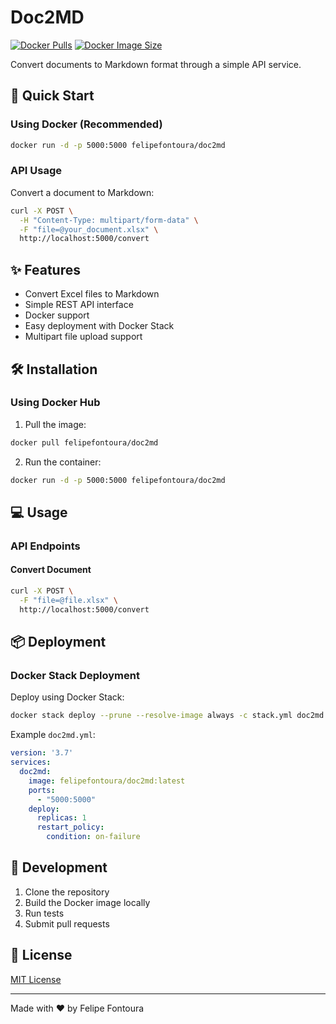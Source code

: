 # Doc2MD

[![Docker Pulls](https://img.shields.io/docker/pulls/felipefontoura/doc2md)](https://hub.docker.com/r/felipefontoura/doc2md)
[![Docker Image Size](https://img.shields.io/docker/image-size/felipefontoura/doc2md)](https://hub.docker.com/r/felipefontoura/doc2md)

Convert documents to Markdown format through a simple API service.

## 🚀 Quick Start

### Using Docker (Recommended)

```bash
docker run -d -p 5000:5000 felipefontoura/doc2md
```

### API Usage

Convert a document to Markdown:

```bash
curl -X POST \
  -H "Content-Type: multipart/form-data" \
  -F "file=@your_document.xlsx" \
  http://localhost:5000/convert
```

## ✨ Features

- Convert Excel files to Markdown
- Simple REST API interface
- Docker support
- Easy deployment with Docker Stack
- Multipart file upload support

## 🛠️ Installation

### Using Docker Hub

1. Pull the image:

```bash
docker pull felipefontoura/doc2md
```

2. Run the container:

```bash
docker run -d -p 5000:5000 felipefontoura/doc2md
```

## 💻 Usage

### API Endpoints

#### Convert Document

```bash
curl -X POST \
  -F "file=@file.xlsx" \
  http://localhost:5000/convert
```

## 📦 Deployment

### Docker Stack Deployment

Deploy using Docker Stack:

```bash
docker stack deploy --prune --resolve-image always -c stack.yml doc2md
```

Example `doc2md.yml`:

```yaml
version: '3.7'
services:
  doc2md:
    image: felipefontoura/doc2md:latest
    ports:
      - "5000:5000"
    deploy:
      replicas: 1
      restart_policy:
        condition: on-failure
```

## 🔧 Development

1. Clone the repository
2. Build the Docker image locally
3. Run tests
4. Submit pull requests

## 📝 License

[MIT License](https://opensource.org/licenses/MIT)

---
Made with ❤️ by Felipe Fontoura
